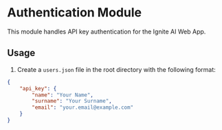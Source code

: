# Authentication Module

This module handles API key authentication for the Ignite AI Web App.

## Usage

1. Create a `users.json` file in the root directory with the following format:

```json
{
    "api_key": {
        "name": "Your Name",
        "surname": "Your Surname",
        "email": "your.email@example.com"
    }
}
```